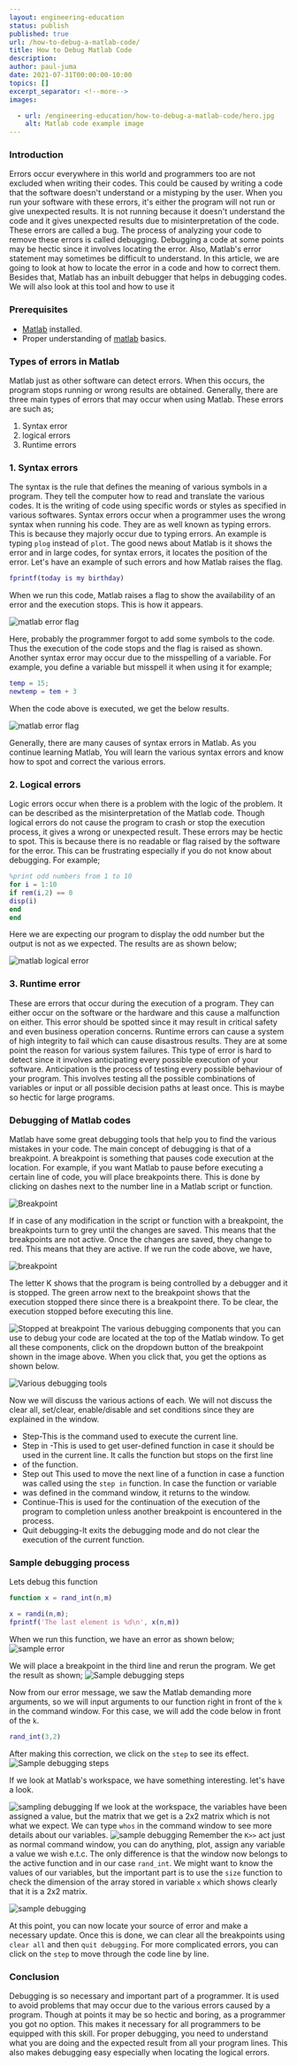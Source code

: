 ```yaml
---
layout: engineering-education
status: publish
published: true
url: /how-to-debug-a-matlab-code/
title: How to Debug Matlab Code
description: 
author: paul-juma
date: 2021-07-31T00:00:00-10:00
topics: []
excerpt_separator: <!--more-->
images:

  - url: /engineering-education/how-to-debug-a-matlab-code/hero.jpg
    alt: Matlab code example image
---
```

### Introduction

Errors occur everywhere in this world and programmers too are not excluded when writing their codes. This could be caused by writing a code
that the software doesn't understand or a mistyping by the user. When you run your software with these errors, it's either the program will not
run or give unexpected results. It is not running because it doesn't understand the code and it gives unexpected results due to misinterpretation
of the code. These errors are called a bug. The process of analyzing your code to remove these errors is called debugging.
Debugging a code at some points may be hectic since it involves locating the error. Also, Matlab's error statement may sometimes be difficult to
understand. In this article, we are going to look at how to locate the error in a code and how to correct them. Besides that, Matlab has an
inbuilt debugger that helps in debugging codes. We will also look at this tool and how to use it

### Prerequisites

- [Matlab](https://www.mathworks.com/products/get-matlab.html?s_tid=gn_getml) installed.
- Proper understanding of [matlab](https://www.section.io/engineering-education/getting-started-with-matlab/) basics.

### Types of errors in Matlab

Matlab just as other software can detect errors. When this occurs, the program stops running or wrong results are obtained. Generally, there are
three main types of errors that may occur when using Matlab. These errors are such as;

1. Syntax error
2. logical errors
3. Runtime errors

### 1. Syntax errors

The syntax is the rule that defines the meaning of various symbols in a program. They tell the computer how to read and translate the various codes.
It is the writing of code using specific words or styles as specified in various softwares. Syntax errors occur when a programmer uses the wrong
syntax when running his code. They are as well known as typing errors. This is because they majorly occur due to typing errors. An example is typing
`plog` instead of `plot`. The good news about Matlab is it shows the error and in large codes, for syntax errors, it locates the position of
the error. Let's have an example of such errors and how Matlab raises the flag.

```Matlab
fprintf(today is my birthday)
```

When we run this code, Matlab raises a flag to show the availability of an error and the execution stops. This is how it appears.

![matlab error flag](/engineering-education/how-to-debug-matlab-code/debug1.png)

Here, probably the programmer forgot to add some symbols to the code. Thus the execution of the code stops and the flag is raised as shown.
Another syntax error may occur due to the misspelling of a variable. For example, you define a variable but misspell it when using it for example;

```matlab
temp = 15;
newtemp = tem + 3
```

When the code above is executed, we get the below results.

![matlab error flag](content/articles/how-to-debug-matlab-code/debug2.png)

Generally, there are many causes of syntax errors in Matlab. As you continue learning Matlab, You will learn the various syntax errors and know
how to spot and correct the various errors.

### 2. Logical errors

Logic errors occur when there is a problem with the logic of the problem. It can be described as the misinterpretation of the Matlab code. Though
logical errors do not cause the program to crash or stop the execution process, it gives a wrong or unexpected result. These errors may be hectic
to spot. This is because there is no readable or flag raised by the software for the error. This can be frustrating especially if you do not know
about debugging.
For example;

```matlab
%print odd numbers from 1 to 10
for i = 1:10
if rem(i,2) == 0
disp(i)
end
end
```

Here we are expecting our program to display the odd number but the output is not as we expected. The results are as shown below;

![matlab logical error](content/articles/how-to-debug-matlab-code/debug3.png)

### 3. Runtime error

These are errors that occur during the execution of a program. They can either occur on the software or the hardware and this cause a malfunction
on either. This error should be spotted since it may result in critical safety and even business operation concerns. Runtime errors can cause a
system of high integrity to fail which can cause disastrous results. They are at some point the reason for various system failures. This type
of error is hard to detect since it involves anticipating every possible execution of your software. Anticipation is the process of testing
every possible behaviour of your program. This involves testing all the possible combinations of variables or input or all possible decision
paths at least once. This is maybe so hectic for large programs.

### Debugging of Matlab codes

Matlab have some great debugging tools that help you to find the various mistakes in your code. The main concept of debugging is that of a breakpoint.
A breakpoint is something that pauses code execution at the location. For example, if you want Matlab to pause before executing a certain line of code,
you will place breakpoints there. This is done by clicking on dashes next to the number line in a Matlab script or function.

![Breakpoint](content/articles/how-to-debug-matlab-code/debug4.png)

If in case of any modification in the script or function with a breakpoint, the breakpoints turn to grey until the changes are saved. This means
that the breakpoints are not active. Once the changes are saved, they change to red. This means that they are active. If we run the code above, we have,

![breakpoint](content/articles/how-to-debug-matlab-code/debug5.png)

The letter K shows that the program is being controlled by a debugger and it is stopped. The green arrow next to the breakpoint shows that the
execution stopped there since there is a breakpoint there. To be clear, the execution stopped before executing this line.

![Stopped at breakpoint](content/articles/how-to-debug-matlab-code/debug6.png)
The various debugging components that you can use to debug your code are located at the top of the Matlab window. To get all these components,
click on the dropdown button of the breakpoint shown in the image above. When you click that, you get the options as shown below.

![Various debugging tools](content/articles/how-to-debug-matlab-code/debug7.png)

Now we will discuss the various actions of each. We will not discuss the clear all, set/clear, enable/disable and set conditions since they are
explained in the window.

- Step-This is the command used to execute the current line.
- Step in -This is used to get user-defined function in case it should be used in the current line. It calls the function but stops on the first line
- of the function.
- Step out This used to move the next line of a function in case a function was called using the `step in` function. In case the function or variable
- was defined in the command window, it returns to the window.
- Continue-This is used for the continuation of the execution of the program to completion unless another breakpoint is encountered in the process.
- Quit debugging-It exits the debugging mode and do not clear the execution of the current function.

### Sample debugging process

Lets debug this function

```matlab
function x = rand_int(n,m)

x = randi(n,m);
fprintf('The last element is %d\n', x(n,m))
```

When we run this function, we have an error as shown below;
![sample error](content/articles/how-to-debug-matlab-code/debug8.png)

We will place a breakpoint in the third line and rerun the program. We get the result as shown;
![Sample debugging steps](content/articles/how-to-debug-matlab-code/debug9.png)

Now from our error message, we saw the Matlab demanding more arguments, so we will input arguments to our function right in front of the `k` in the
command window. For this case, we will add the code below in front of the `k`.

```Matlab
rand_int(3,2)
```

After making this correction, we click on the `step` to see its effect.
![Sample debugging steps](content/articles/how-to-debug-matlab-code/debug10.png)

If we look at Matlab's workspace, we have something interesting. let's have a look.

![sampling debugging](content/articles/how-to-debug-matlab-code/debug11.png)
If we look at the workspace, the variables have been assigned a value, but the matrix that we get is a 2x2 matrix which is not what we expect. We can
type `whos` in the command window to see more details about our variables.
![sample debugging](content/articles/how-to-debug-matlab-code/debug12.png)
Remember the `K>>` act just as normal command window, you can do anything, plot, assign any variable a value we wish e.t.c. The only difference is
that the window now belongs to the active function and in our case `rand_int`.
We might want to know the values of our variables, but the important part is to use the `size` function to check the dimension of the array stored
in variable `x` which shows clearly that it is a 2x2 matrix.

![sample debugging](content/articles/how-to-debug-matlab-code/debug13.png)

At this point, you can now locate your source of error and make a necessary update. Once this is done, we can clear all the breakpoints using `clear all`
and then `quit debugging`. For more complicated errors, you can click on the `step` to move through the code line by line.

### Conclusion

Debugging is so necessary and important part of a programmer. It is used to avoid problems that may occur due to the various errors caused by
a program. Though at points it may be so hectic and boring, as a programmer you got no option. This makes it necessary for all programmers to be
equipped with this skill. For proper debugging, you need to understand what you are doing and the expected result from all your program lines.
This also makes debugging easy especially when locating the logical errors.
